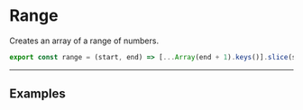 # Range

Creates an array of a range of numbers.

```js
export const range = (start, end) => [...Array(end + 1).keys()].slice(start);
```

---

## Examples